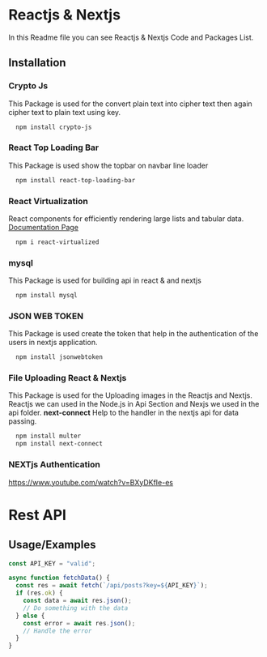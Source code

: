 
# Reactjs & Nextjs

In this Readme file you can see Reactjs & Nextjs Code and Packages List.


## Installation

### Crypto Js
This Package is used for the convert plain text into cipher text then again cipher text to plain text using key.

```bash
  npm install crypto-js
```
    
### React Top Loading Bar
This Package is used show the topbar on navbar line loader

```bash
  npm install react-top-loading-bar
```

    
### React Virtualization 
React components for efficiently rendering large lists and tabular data.  [Documentation Page](https://www.npmjs.com/package/react-virtualized)

```bash
  npm i react-virtualized
```

### mysql
This Package is used for building api in react &amp; and nextjs

```bash
  npm install mysql
```
    
### JSON WEB TOKEN
This Package is used create the token that help in the authentication of the users in nextjs application.

```bash
  npm install jsonwebtoken
```    
### File Uploading React & Nextjs
This Package is used for the Uploading images in the Reactjs and Nextjs.
Reactjs we can used in the Node.js in Api Section and Nexjs we used in the api folder.
**next-connect** Help to the handler in the nextjs api for data passing.

```bash
  npm install multer
  npm install next-connect
```

### NEXTjs Authentication

https://www.youtube.com/watch?v=BXyDKfIe-es




# Rest API



## Usage/Examples

```javascript
const API_KEY = "valid";

async function fetchData() {
  const res = await fetch(`/api/posts?key=${API_KEY}`);
  if (res.ok) {
    const data = await res.json();
    // Do something with the data
  } else {
    const error = await res.json();
    // Handle the error
  }
}

```

